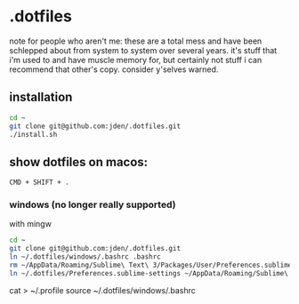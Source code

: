 # .dotfiles

note for people who aren't me: these are a total mess and have been schlepped about from system to system over several years. it's stuff that i'm used to and have muscle memory for, but certainly not stuff i can recommend that other's copy. consider y'selves warned.

## installation

```sh
cd ~
git clone git@github.com:jden/.dotfiles.git
./install.sh
```

## show dotfiles on macos:

`CMD + SHIFT + .`

### windows (no longer really supported)

with mingw

```sh
cd ~
git clone git@github.com:jden/.dotfiles.git
ln ~/.dotfiles/windows/.bashrc .bashrc
rm ~/AppData/Roaming/Sublime\ Text\ 3/Packages/User/Preferences.sublime-settings
ln ~/.dotfiles/Preferences.sublime-settings ~/AppData/Roaming/Sublime\ Text\ 3/Packages/User/Preferences.sublime-settings
```

cat > ~/.profile
source ~/.dotfiles/windows/.bashrc
